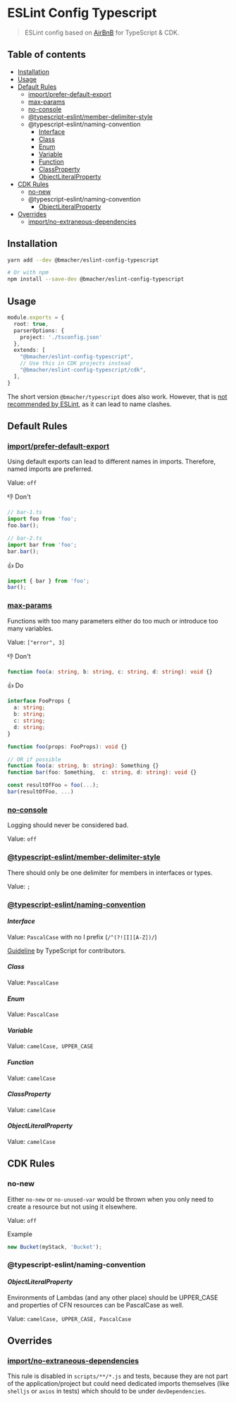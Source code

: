 # ESLint Config Typescript

> ESLint config  based on [AirBnB](https://github.com/airbnb/javascript) for TypeScript & CDK.

## Table of contents

- [Installation](#installation)
- [Usage](#usage)
- [Default Rules](#default-rules)
  - [import/prefer-default-export](#importprefer-default-export)
  - [max-params](#max-params)
  - [no-console](#no-console)
  - [@typescript-eslint/member-delimiter-style](#typescript-eslintmember-delimiter-style)
  - @typescript-eslint/naming-convention
    - [Interface](#interface)
    - [Class](#class)
    - [Enum](#enum)
    - [Variable](#variable)
    - [Function](#function)
    - [ClassProperty](#classproperty)
    - [ObjectLiteralProperty](#objectliteralproperty)
- [CDK Rules](#cdk-rules)
  - [no-new](#no-new)
  - @typescript-eslint/naming-convention
    - [ObjectLiteralProperty](#objectliteralproperty-1)
- [Overrides](#overrides)
  - [import/no-extraneous-dependencies](#importno-extraneous-dependencies)

## Installation 

```sh
yarn add --dev @bmacher/eslint-config-typescript

# Or with npm
npm install --save-dev @bmacher/eslint-config-typescript
```

## Usage

```ts
module.exports = {
  root: true,
  parserOptions: {
    project: './tsconfig.json'
  },
  extends: [
    "@bmacher/eslint-config-typescript",
    // Use this in CDK projects instead
    "@bmacher/eslint-config-typescript/cdk",
  ],
}
```

The short version `@bmacher/typescript` does also work. However, that is [not recommended by ESLint](https://eslint.org/docs/developer-guide/shareable-configs#npm-scoped-modules), as it can lead to name clashes.

## Default Rules

<!-- Template
Title

Description...

👎 Don't

```ts

```

👍 Do

```ts

``` 
-->

### [import/prefer-default-export](https://github.com/import-js/eslint-plugin-import/blob/main/docs/rules/prefer-default-export.md)

Using default exports can lead to different names in imports. Therefore, named imports are preferred.

Value: `off`

👎 Don't

```ts
// bar-1.ts
import foo from 'foo';
foo.bar();

// bar-2.ts
import bar from 'foo';
bar.bar();
```

👍 Do

```ts
import { bar } from 'foo';
bar();
```

### [max-params](https://eslint.org/docs/rules/max-params)

Functions with too many parameters either do too much or introduce too many variables.

Value: `["error", 3]`

👎 Don't

```ts
function foo(a: string, b: string, c: string, d: string): void {}
```

👍 Do

```ts
interface FooProps {
  a: string;
  b: string; 
  c: string; 
  d: string;
}

function foo(props: FooProps): void {}

// OR if possible
function foo(a: string, b: string): Something {}
function bar(foo: Something,  c: string, d: string): void {}

const resultOfFoo = foo(...);
bar(resultOfFoo, ...)
```

### [no-console](https://eslint.org/docs/rules/no-console)

Logging should never be considered bad.

Value: `off`

### [@typescript-eslint/member-delimiter-style](https://github.com/typescript-eslint/typescript-eslint/blob/main/packages/eslint-plugin/docs/rules/member-delimiter-style.md)

There should only be one delimiter for members in interfaces or types.

Value: `;`

### [@typescript-eslint/naming-convention](https://github.com/typescript-eslint/typescript-eslint/blob/main/packages/eslint-plugin/docs/rules/naming-convention.md)

#### *Interface*

Value: `PascalCase` with no I prefix (`/^(?![I][A-Z])/`)

[Guideline](https://github.com/microsoft/TypeScript/wiki/Coding-guidelines#names) by TypeScript for contributors.

#### *Class*

Value: `PascalCase`

#### *Enum*

Value: `PascalCase`

#### *Variable*

Value: `camelCase, UPPER_CASE`

#### *Function*

Value: `camelCase`

#### *ClassProperty*

Value: `camelCase`

#### *ObjectLiteralProperty*

Value: `camelCase`

## CDK Rules

### no-new

Either `no-new` or `no-unused-var` would be thrown when you only need to create a resource but not using it elsewhere.

Value: `off`

Example

```ts
new Bucket(myStack, 'Bucket');
```

### @typescript-eslint/naming-convention

#### *ObjectLiteralProperty*

Environments of Lambdas (and any other place) should be UPPER_CASE and properties of CFN resources can be PascalCase as well. 

Value: `camelCase, UPPER_CASE, PascalCase`

## Overrides

### [import/no-extraneous-dependencies](https://github.com/import-js/eslint-plugin-import/blob/main/docs/rules/no-extraneous-dependencies.md)

This rule is disabled in `scripts/**/*.js` and tests, because they are not part of the application/project but could need dedicated imports themselves (like `shelljs` or `axios` in tests) which should to be under `devDependencies`.
